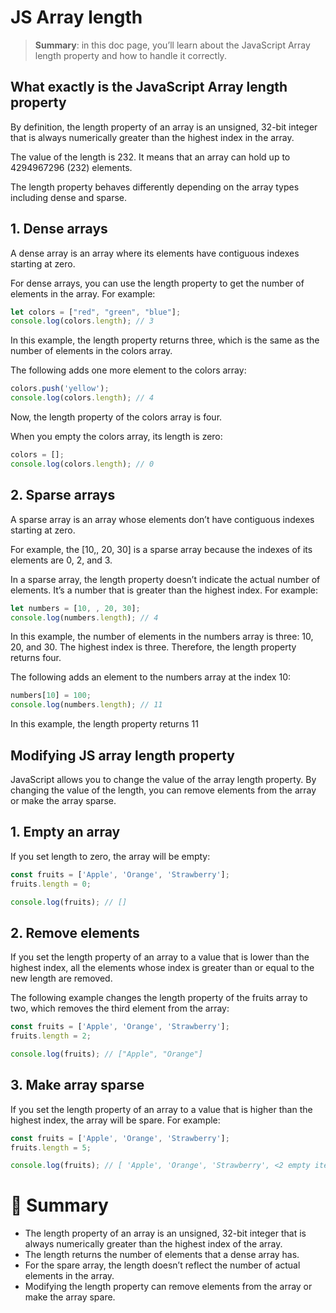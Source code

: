 # JS Array length

> __Summary__: in this doc page, you’ll learn about the JavaScript Array length property and how to handle it correctly.

## What exactly is the JavaScript Array length property

By definition, the length property of an array is an unsigned, 32-bit integer that is always numerically greater than the highest index in the array.

The value of the length is 232. It means that an array can hold up to 4294967296 (232) elements.

The length property behaves differently depending on the array types including dense and sparse.

## 1. Dense arrays

A dense array is an array where its elements have contiguous indexes starting at zero.

For dense arrays, you can use the length property to get the number of elements in the array. For example:

```js
let colors = ["red", "green", "blue"];
console.log(colors.length); // 3
```

In this example, the length property returns three, which is the same as the number of elements in the colors array.

The following adds one more element to the colors array:

```js
colors.push('yellow');
console.log(colors.length); // 4
```

Now, the length property of the colors array is four.

When you empty the colors array, its length is zero:

```js
colors = [];
console.log(colors.length); // 0
```

## 2. Sparse arrays

A sparse array is an array whose elements don’t have contiguous indexes starting at zero.

For example, the [10,, 20, 30] is a sparse array because the indexes of its elements are 0, 2, and 3.

In a sparse array, the length property doesn’t indicate the actual number of elements. It’s a number that is greater than the highest index. For example:

```js
let numbers = [10, , 20, 30];
console.log(numbers.length); // 4
```

In this example, the number of elements in the numbers array is three: 10, 20, and 30. The highest index is three. Therefore, the length property returns four.

The following adds an element to the numbers array at the index 10:

```js
numbers[10] = 100;
console.log(numbers.length); // 11
```

In this example, the length property returns 11

## Modifying JS array length property

JavaScript allows you to change the value of the array length property. By changing the value of the length, you can remove elements from the array or make the array sparse.

## 1. Empty an array

If you set length to zero, the array will be empty:

```js
const fruits = ['Apple', 'Orange', 'Strawberry'];
fruits.length = 0;

console.log(fruits); // []
```

## 2. Remove elements

If you set the length property of an array to a value that is lower than the highest index, all the elements whose index is greater than or equal to the new length are removed.

The following example changes the length property of the fruits array to two, which removes the third element from the array:

```js
const fruits = ['Apple', 'Orange', 'Strawberry'];
fruits.length = 2;

console.log(fruits); // ["Apple", "Orange"]
```

## 3. Make array sparse

If you set the length property of an array to a value that is higher than the highest index, the array will be spare. For example:

```js
const fruits = ['Apple', 'Orange', 'Strawberry'];
fruits.length = 5;

console.log(fruits); // [ 'Apple', 'Orange', 'Strawberry', <2 empty items> ]
```

# :memo: Summary

- The length property of an array is an unsigned, 32-bit integer that is always numerically greater than the highest index of the array.
- The length returns the number of elements that a dense array has.
- For the spare array, the length doesn’t reflect the number of actual elements in the array.
- Modifying the length property can remove elements from the array or make the array spare.

